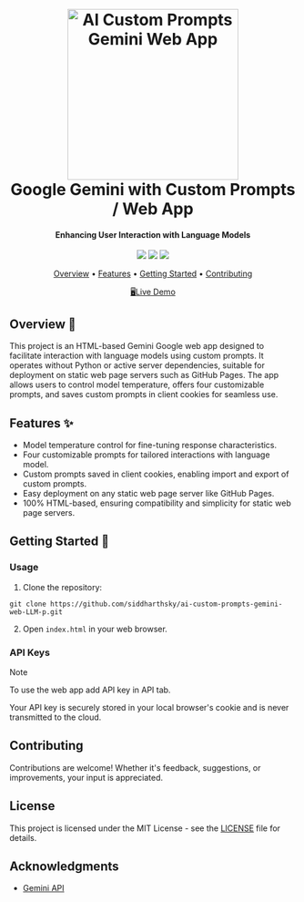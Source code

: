 <h1 align="center">
  <br>
  <a href="https://github.com/siddharthsky/ai-custom-prompts-gemini-web-LLM-p"><img src="https://i.imgur.com/d7yKYKD.png" alt="AI Custom Prompts Gemini Web App" width="300" ></a>
  <br>
   Google Gemini with Custom Prompts / Web App
  <br>
</h1>

<h4 align="center">Enhancing User Interaction with Language Models</h4>

<p align="center">
  <a href="https://github.com/siddharthsky/ai-custom-prompts-gemini-web-LLM-p/issues"><img src="https://img.shields.io/github/issues/siddharthsky/ai-custom-prompts-gemini-web-LLM-p"></a> 
  <a href="https://github.com/siddharthsky/ai-custom-prompts-gemini-web-LLM-p/stargazers"><img src="https://img.shields.io/github/stars/siddharthsky/ai-custom-prompts-gemini-web-LLM-p"></a>
  <a href="https://github.com/siddharthsky/ai-custom-prompts-gemini-web-LLM-p/blob/main/LICENSE">
    <img src="https://img.shields.io/badge/License-MIT-blue.svg">
  </a>
</p>

<p align="center">
  <a href="#overview-">Overview</a> •
  <a href="#features-">Features</a> •
  <a href="#getting-started-">Getting Started</a> •
  <a href="#contributing">Contributing</a> 
</p>

<p align="center">
  <a href="https://siddharthsky.github.io/ai-custom-prompts-gemini-web-LLM-p/">🖥️Live Demo</a>
</p>


## Overview 📝

This project is an HTML-based Gemini Google web app designed to facilitate interaction with language models using custom prompts. It operates without Python or active server dependencies, suitable for deployment on static web page servers such as GitHub Pages. The app allows users to control model temperature, offers four customizable prompts, and saves custom prompts in client cookies for seamless use.

## Features ✨

- Model temperature control for fine-tuning response characteristics.
- Four customizable prompts for tailored interactions with language model.
- Custom prompts saved in client cookies, enabling import and export of custom prompts.
- Easy deployment on any static web page server like GitHub Pages.
- 100% HTML-based, ensuring compatibility and simplicity for static web page servers.

## Getting Started 🚀

### Usage

1. Clone the repository:
```
git clone https://github.com/siddharthsky/ai-custom-prompts-gemini-web-LLM-p.git
```
2.  Open `index.html` in your web browser.


### API Keys

> [!NOTE]  
> To use the web app add API key in API tab.
> 
> Your API key is securely stored in your local browser's cookie and is never transmitted to the cloud.


## Contributing

Contributions are welcome! Whether it's feedback, suggestions, or improvements, your input is appreciated.

## License

This project is licensed under the MIT License - see the [LICENSE](LICENSE) file for details.

## Acknowledgments

- [Gemini API](https://ai.google.dev/)

